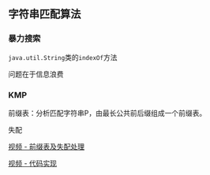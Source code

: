 ## 字符串匹配算法

### 暴力搜索

`java.util.String`类的`indexOf`方法

问题在于信息浪费

### KMP

前缀表：分析匹配字符串P，由最长公共前后缀组成一个前缀表。

失配

[视频 - 前缀表及失配处理](https://www.bilibili.com/video/BV1Px411z7Yo?from=search&seid=7190989453379966938)

[视频 - 代码实现](https://www.bilibili.com/video/BV1Px411z7Yo?from=search&seid=7190989453379966938)
